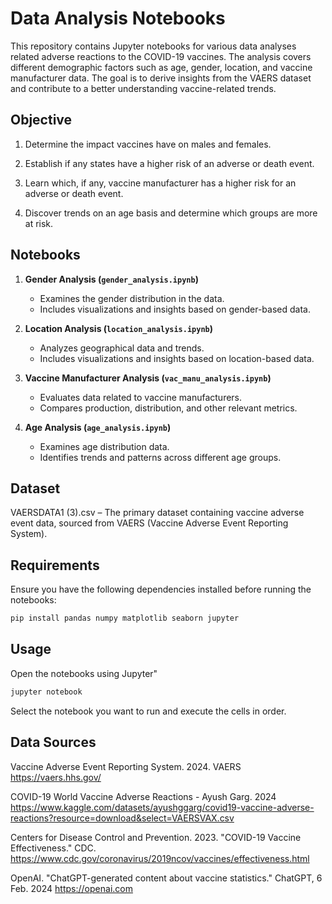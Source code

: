 # Data Analysis Notebooks  

This repository contains Jupyter notebooks for various data analyses related  adverse reactions to the COVID-19 vaccines. The analysis covers different demographic factors such as age, gender, location, and vaccine manufacturer data. The goal is to derive insights from the VAERS dataset and contribute to a better understanding vaccine-related trends. 

## Objective

1. Determine the impact vaccines have on males and females. 

2. Establish if any states have a higher risk of an adverse or death event.

3. Learn which, if any, vaccine manufacturer has a higher risk for an adverse or death event. 

4. Discover trends on an age basis and determine which groups are more at risk. 

## Notebooks  

1. **Gender Analysis (`gender_analysis.ipynb`)**  
   - Examines the gender distribution in the data.  
   - Includes visualizations and insights based on gender-based data.

2. **Location Analysis (`location_analysis.ipynb`)**  
   - Analyzes geographical data and trends.  
   - Includes visualizations and insights based on location-based data.  

3. **Vaccine Manufacturer Analysis (`vac_manu_analysis.ipynb`)**  
   - Evaluates data related to vaccine manufacturers.  
   - Compares production, distribution, and other relevant metrics.  

4. **Age Analysis (`age_analysis.ipynb`)**  
   - Examines age distribution data.  
   - Identifies trends and patterns across different age groups.  

## Dataset

VAERSDATA1 (3).csv – The primary dataset containing vaccine adverse event data, sourced from VAERS (Vaccine Adverse Event Reporting System). 

## Requirements  

Ensure you have the following dependencies installed before running the notebooks:  

```bash
pip install pandas numpy matplotlib seaborn jupyter
```

## Usage

Open the notebooks using Jupyter"

```bash
jupyter notebook
```

Select the notebook you want to run and execute the cells in order.

## Data Sources

Vaccine Adverse Event Reporting System. 2024. VAERS 
https://vaers.hhs.gov/ 

COVID-19 World Vaccine Adverse Reactions - Ayush Garg. 2024 
https://www.kaggle.com/datasets/ayushggarg/covid19-vaccine-adverse-reactions?resource=download&select=VAERSVAX.csv 

Centers for Disease Control and Prevention. 2023. "COVID-19 Vaccine Effectiveness." CDC. 
https://www.cdc.gov/coronavirus/2019ncov/vaccines/effectiveness.html 

OpenAI. "ChatGPT-generated content about vaccine statistics." ChatGPT, 6 Feb. 2024 
https://openai.com 